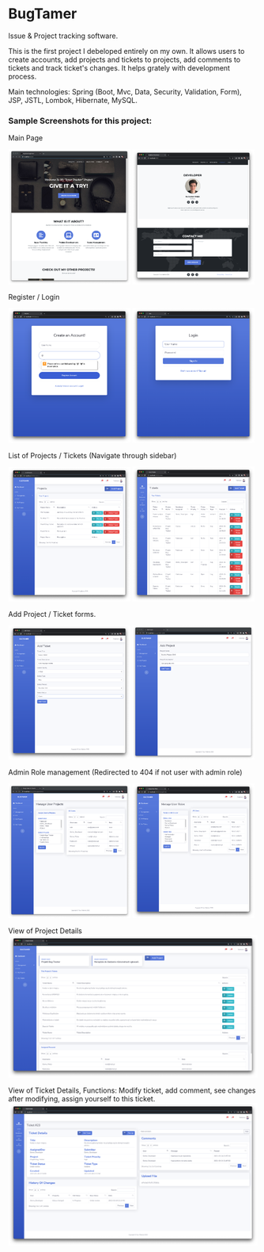 # BugTamer
Issue &amp; Project tracking software.

This is the first project I debeloped entirely on my own. It allows users to create accounts, add projects and tickets to projects, add comments to tickets and track ticket's changes. It helps grately with development process.

Main technologies: Spring (Boot, Mvc, Data, Security, Validation, Form), JSP, JSTL, Lombok, Hibernate, MySQL.

### Sample Screenshots for this project: 

Main Page
<p float="left">
  <img src="https://raw.githubusercontent.com/radoslawwalat/BugTamer-IssueTracker/main/samplePics/1.png?raw=true" width="49%" />
  <img src="https://github.com/radoslawwalat/BugTamer-IssueTracker/blob/main/samplePics/2.png?raw=true" width="49%" /> 
</p>

Register / Login
<p float="left">
  <img src="https://github.com/radoslawwalat/BugTamer-IssueTracker/blob/main/samplePics/3.png?raw=true" width="49%" />
  <img src="https://github.com/radoslawwalat/BugTamer-IssueTracker/blob/main/samplePics/4.png?raw=true" width="49%" /> 
</p>

List of Projects / Tickets (Navigate through sidebar)
<p float="left">
  <img src="https://github.com/radoslawwalat/BugTamer-IssueTracker/blob/main/samplePics/Projects.png?raw=true" width="49%" />
  <img src="https://github.com/radoslawwalat/BugTamer-IssueTracker/blob/main/samplePics/Tickets.png?raw=true" width="49%" /> 
</p>

Add Project / Ticket forms.
<p float="left">
  <img src="https://github.com/radoslawwalat/BugTamer-IssueTracker/blob/main/samplePics/addP.png?raw=true" width="49%" />
  <img src="https://github.com/radoslawwalat/BugTamer-IssueTracker/blob/main/samplePics/addT.png?raw=true" width="49%" /> 
</p>

Admin Role management (Redirected to 404 if not user with admin role)
<p float="left">
  <img src="https://github.com/radoslawwalat/BugTamer-IssueTracker/blob/main/samplePics/menageUP.png?raw=true" width="49%" />
  <img src="https://github.com/radoslawwalat/BugTamer-IssueTracker/blob/main/samplePics/menageur.png?raw=true" width="49%" /> 
</p>

View of Project Details 
![alt text](https://github.com/radoslawwalat/BugTamer-IssueTracker/blob/main/samplePics/detailsProj.png?raw=true)

View of Ticket Details, Functions: Modify ticket, add comment, see changes after modifying, assign yourself to this ticket.
![alt text](https://github.com/radoslawwalat/BugTamer-IssueTracker/blob/main/samplePics/detailsTicket.png?raw=true)

